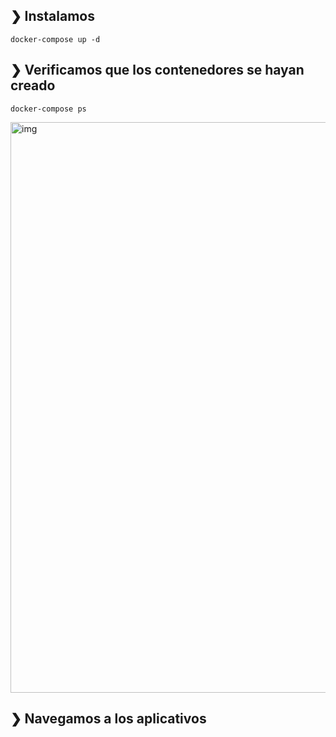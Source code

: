 ## ❯ Instalamos

```
docker-compose up -d
```

## ❯ Verificamos que los contenedores se hayan creado

```
docker-compose ps
```
<img width="913" alt="img" src="https://user-images.githubusercontent.com/1218979/172497026-27923303-90dc-41f3-a8b4-e63c9018395e.png">

## ❯ Navegamos a los aplicativos